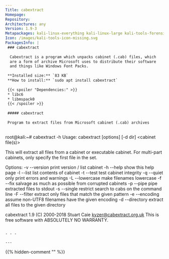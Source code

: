 ```yaml
---
Title: cabextract
Homepage: 
Repository: 
Architectures: any
Version: 1.9-3
Metapackages: kali-linux-everything kali-linux-large kali-tools-forensics 
Icon: /images/kali-tools-icon-missing.svg
PackagesInfo: |
 ### cabextract
 
  Cabextract is a program which unpacks cabinet (.cab) files, which
  are a form of archive Microsoft uses to distribute their software
  and things like Windows Font Packs.
 
 **Installed size:** `83 KB`  
 **How to install:** `sudo apt install cabextract`  
 
 {{< spoiler "Dependencies:" >}}
 * libc6 
 * libmspack0 
 {{< /spoiler >}}
 
 ##### cabextract
 
 Program to extract files from Microsoft cabinet (.cab) archives
 
 ```
 root@kali:~# cabextract -h
 Usage: cabextract [options] [-d dir] <cabinet file(s)>
 
 This will extract all files from a cabinet or executable cabinet.
 For multi-part cabinets, only specify the first file in the set.
 
 Options:
   -v   --version     print version / list cabinet
   -h   --help        show this help page
   -l   --list        list contents of cabinet
   -t   --test        test cabinet integrity
   -q   --quiet       only print errors and warnings
   -L   --lowercase   make filenames lowercase
   -f   --fix         salvage as much as possible from corrupted cabinets
   -p   --pipe        pipe extracted files to stdout
   -s   --single      restrict search to cabs on the command line
   -F   --filter      extract only files that match the given pattern
   -e   --encoding    assume non-UTF8 filenames have the given encoding
   -d   --directory   extract all files to the given directory
 
 cabextract 1.9 (C) 2000-2018 Stuart Caie <kyzer@cabextract.org.uk>
 This is free software with ABSOLUTELY NO WARRANTY.
 ```
 
 - - -
 
---
```

{{% hidden-comment "<!--Do not edit anything above this line-->" %}}
